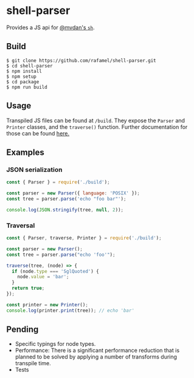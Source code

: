 # shell-parser

Provides a JS api for [@mvdan's `sh`](https://github.com/mvdan/sh).

## Build

<!-- markdownlint-disable MD014 MD031 -->
```shell
$ git clone https://github.com/rafamel/shell-parser.git
$ cd shell-parser
$ npm install
$ npm setup
$ cd package
$ npm run build
```
<!-- markdownlint-enable MD014 MD031 -->

## Usage

Transpiled JS files can be found at `/build`. They expose the `Parser` and `Printer` classes, and the `traverse()` function. Further documentation for those can be found [here.](https://rafamel.github.io/shell-parser/)

## Examples

### JSON serialization

```javascript
const { Parser } = require('./build');

const parser = new Parser({ language: 'POSIX' });
const tree = parser.parse('echo "foo bar"');

console.log(JSON.stringify(tree, null, 2));
```

### Traversal

```javascript
const { Parser, traverse, Printer } = require('./build');

const parser = new Parser();
const tree = parser.parse("echo 'foo'");

traverse(tree, (node) => {
  if (node.type === 'SglQuoted') {
    node.value = 'bar';
  }
  return true;
});

const printer = new Printer();
console.log(printer.print(tree)); // echo 'bar'
```

## Pending

* Specific typings for node types.
* Performance: There is a significant performance reduction that is planned to be solved by applying a number of transforms during transpile time.
* Tests

<!-- ## Notes

* `Errors`: it would be great if they shipped with an identifier, so the message could be native to JS given an error message.

* Dead code from source cannot be tree shaked in JS.

* Node parent.

* `Interactive` doesn't seem to properly work with streams. The test case seems to be limited to directly invoking `stream.read()`, and analyzing the source, it seems there is no way for the stream for emit data that `Interactive` would react to.

* Node parents: There should be a way to obtain the node parent on traversal (Walk)

* instantiating a node from serialized

* exec() returns an object
-->
